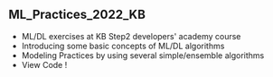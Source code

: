 ## ML_Practices_2022_KB
<ul>
  <li> ML/DL exercises at KB Step2 developers' academy course </li>
  <li> Introducing some basic concepts of ML/DL algorithms </li>
  <li> Modeling Practices by using several simple/ensemble algorithms </li> 
  <li> View Code ! </li>
</ul>
